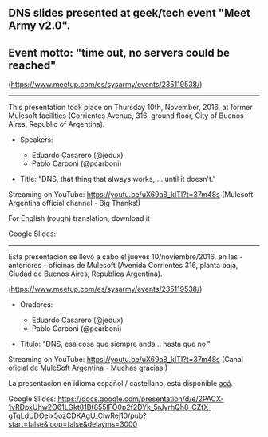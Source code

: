 ## DNS slides presented at geek/tech event "Meet Army v2.0".
## Event motto: "time out, no servers could be reached"

(https://www.meetup.com/es/sysarmy/events/235119538/)

---
This presentation took place on Thursday 10th, November, 2016, at former Mulesoft facilities (Corrientes Avenue, 316, ground floor, City of Buenos Aires, Republic of Argentina).

- Speakers:

  * Eduardo Casarero (@jedux)
  * Pablo Carboni (@pcarboni)

- Title: "DNS, that thing that always works, ... until it doesn't."

Streaming on YouTube: https://youtu.be/uX69a8_kITI?t=37m48s (Mulesoft Argentina official channel - Big Thanks!)

For English (rough) translation, download it <here>

Google Slides: <here>

---

Esta presentacion se llevó a cabo el jueves 10/noviembre/2016, en las - anteriores - oficinas de Mulesoft (Avenida Corrientes 316, planta baja, Ciudad de Buenos Aires, Republica Argentina).

(https://www.meetup.com/es/sysarmy/events/235119538/)

- Oradores:

  * Eduardo Casarero (@jedux)
  * Pablo Carboni (@pcarboni)

- Titulo: "DNS, esa cosa que siempre anda... hasta que no."

Streaming on YouTube: https://youtu.be/uX69a8_kITI?t=37m48s (Canal oficial de MuleSoft Argentina - Muchas gracias!)

La presentacion en idioma español / castellano, está disponible [acá](https://github.com/pcarboni/Presentations/blob/master/DNS/meet_army_2_0/Spanish/DNS_esa_maldita_cosa_10_nov_2016.pdf).

Google Slides: <here> https://docs.google.com/presentation/d/e/2PACX-1vRDpxUhw2O61LGkt81Bf855lFO0p2f2DYk_5rJyrhQh8-CZtX-gTqLdUDOeIx5ozCDKAgU_ClwRej10/pub?start=false&loop=false&delayms=3000
